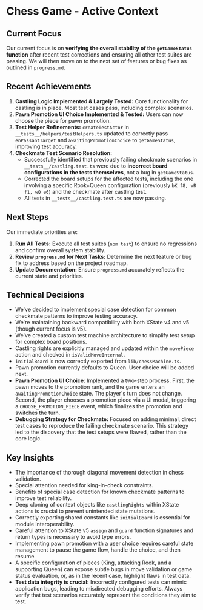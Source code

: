 # Chess Game - Active Context

## Current Focus
Our current focus is on **verifying the overall stability of the `getGameStatus` function** after recent test corrections and ensuring all other test suites are passing. We will then move on to the next set of features or bug fixes as outlined in `progress.md`.

## Recent Achievements
1.  **Castling Logic Implemented & Largely Tested:** Core functionality for castling is in place. Most test cases pass, including complex scenarios.
2.  **Pawn Promotion UI Choice Implemented & Tested:** Users can now choose the piece for pawn promotion.
3.  **Test Helper Refinements:** `createTestActor` in `__tests__/helpers/testHelpers.ts` updated to correctly pass `enPassantTarget` and `awaitingPromotionChoice` to `getGameStatus`, improving test accuracy.
4.  **Checkmate Test Scenario Resolution:**
    *   Successfully identified that previously failing checkmate scenarios in `__tests__/castling.test.ts` were due to **incorrect board configurations in the tests themselves**, not a bug in `getGameStatus`.
    *   Corrected the board setups for the affected tests, including the one involving a specific Rook+Queen configuration (previously `bK f8, wR f1, wQ e6`) and the checkmate after castling test.
    *   All tests in `__tests__/castling.test.ts` are now passing.

## Next Steps
Our immediate priorities are:

1.  **Run All Tests:** Execute all test suites (`npm test`) to ensure no regressions and confirm overall system stability.
2.  **Review `progress.md` for Next Tasks:** Determine the next feature or bug fix to address based on the project roadmap.
3.  **Update Documentation:** Ensure `progress.md` accurately reflects the current state and priorities.

## Technical Decisions
- We've decided to implement special case detection for common checkmate patterns to improve testing accuracy.
- We're maintaining backward compatibility with both XState v4 and v5 (though current focus is v5).
- We've created a custom test machine architecture to simplify test setup for complex board positions.
- Castling rights are explicitly managed and updated within the `movePiece` action and checked in `isValidMoveInternal`.
- `initialBoard` is now correctly exported from `lib/chessMachine.ts`.
- Pawn promotion currently defaults to Queen. User choice will be added next.
- **Pawn Promotion UI Choice**: Implemented a two-step process. First, the pawn moves to the promotion rank, and the game enters an `awaitingPromotionChoice` state. The player's turn does not change. Second, the player chooses a promotion piece via a UI modal, triggering a `CHOOSE_PROMOTION_PIECE` event, which finalizes the promotion and switches the turn.
- **Debugging Strategy for Checkmate:** Focused on adding minimal, direct test cases to reproduce the failing checkmate scenario. This strategy led to the discovery that the test setups were flawed, rather than the core logic.

## Key Insights
- The importance of thorough diagonal movement detection in chess validation.
- Special attention needed for king-in-check constraints.
- Benefits of special case detection for known checkmate patterns to improve test reliability.
- Deep cloning of context objects like `castlingRights` within XState actions is crucial to prevent unintended state mutations.
- Correctly exporting shared constants like `initialBoard` is essential for module interoperability.
- Careful attention to XState v5 `assign` and `guard` function signatures and return types is necessary to avoid type errors.
- Implementing pawn promotion with a user choice requires careful state management to pause the game flow, handle the choice, and then resume.
- A specific configuration of pieces (King, attacking Rook, and a supporting Queen) can expose subtle bugs in move validation or game status evaluation, or, as in the recent case, highlight flaws in test data.
- **Test data integrity is crucial:** Incorrectly configured tests can mimic application bugs, leading to misdirected debugging efforts. Always verify that test scenarios accurately represent the conditions they aim to test.
